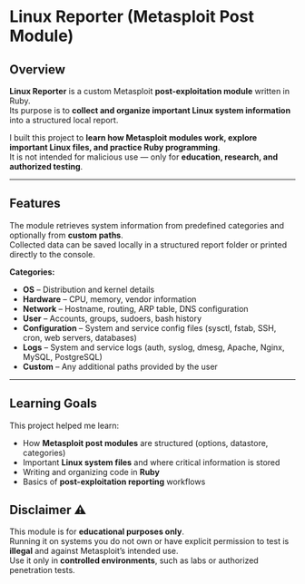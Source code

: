 # Linux Reporter (Metasploit Post Module)

## Overview  
**Linux Reporter** is a custom Metasploit **post-exploitation module** written in Ruby.  
Its purpose is to **collect and organize important Linux system information** into a structured local report.  

I built this project to **learn how Metasploit modules work, explore important Linux files, and practice Ruby programming**.  
It is not intended for malicious use — only for **education, research, and authorized testing**.  

---

## Features  
The module retrieves system information from predefined categories and optionally from **custom paths**.  
Collected data can be saved locally in a structured report folder or printed directly to the console.  

**Categories:**  
- **OS** – Distribution and kernel details  
- **Hardware** – CPU, memory, vendor information  
- **Network** – Hostname, routing, ARP table, DNS configuration  
- **User** – Accounts, groups, sudoers, bash history  
- **Configuration** – System and service config files (sysctl, fstab, SSH, cron, web servers, databases)  
- **Logs** – System and service logs (auth, syslog, dmesg, Apache, Nginx, MySQL, PostgreSQL)  
- **Custom** – Any additional paths provided by the user  

---


## Learning Goals

This project helped me learn:

- How **Metasploit post modules** are structured (options, datastore, categories)  
- Important **Linux system files** and where critical information is stored  
- Writing and organizing code in **Ruby**  
- Basics of **post-exploitation reporting** workflows


## Disclaimer ⚠️

This module is for **educational purposes only**.  
Running it on systems you do not own or have explicit permission to test is **illegal** and against Metasploit’s intended use.  
Use it only in **controlled environments**, such as labs or authorized penetration tests.

